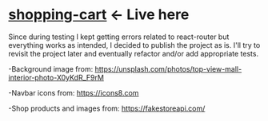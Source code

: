 # <a href="https://shopping-cart-4wx.pages.dev/"> shopping-cart<a/> <- Live here

Since during testing I kept getting errors related to react-router but everything works as intended, I decided to publish the project as is.
I'll try to revisit the project later and eventually refactor and/or add appropriate tests.

-Background image from: https://unsplash.com/photos/top-view-mall-interior-photo-X0yKdR_F9rM

-Navbar icons from: https://icons8.com

-Shop products and images from: https://fakestoreapi.com/

